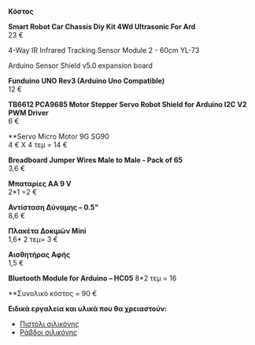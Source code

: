 **Κόστος**

**Smart Robot Car Chassis Diy Kit 4Wd Ultrasonic For Ard** 		                      
23 €  

4-Way IR Infrared Tracking Sensor Module 2 - 60cm YL-73

Arduino Sensor Shield v5.0 expansion board

**Funduino UNO Rev3 (Arduino Uno Compatible)** 	                                   
12 € 

**TB6612 PCA9685 Motor Stepper Servo Robot Shield for Arduino I2C V2 PWM Driver**   
6  €

**Servo Micro Motor 9G SG90                                       
4 € Χ 4 τεμ = 14 €

**Breadboard Jumper Wires Male to Male - Pack of 65**		                            
3,6 €

**Μπαταρίες ΑΑ 9 V**                                                            
2*1 =2 €

**Αντίσταση Δύναμης – 0.5"**	                                                      
8,6 €

**Πλακέτα Δοκιμών Mini** 		                                              
1,6* 2 τεμ=  3 € 

**Αισθητήρας Αφής**			                                                              
1,5 €

**Bluetooth Module for Arduino – HC05**	
8*2 τεμ = 16

**Συνολικό κόστος = 90 €



**Ειδικά εργαλεία και υλικά που θα χρειαστούν:**
- [Πιστόλι σιλικόνης](https://grobotronics.com/mini-zd5b-20w.html)
- [Ράβδοι σιλικόνης](https://grobotronics.com/20cm-11.html)
